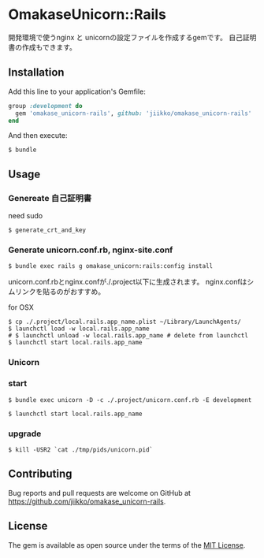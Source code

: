 # OmakaseUnicorn::Rails

開発環境で使うnginx と unicornの設定ファイルを作成するgemです。
自己証明書の作成もできます。

## Installation

Add this line to your application's Gemfile:

```ruby
group :development do
  gem 'omakase_unicorn-rails', github: 'jiikko/omakase_unicorn-rails'
end
```

And then execute:

    $ bundle

## Usage

### Genereate 自己証明書
need sudo
```shell
$ generate_crt_and_key
```

### Generate unicorn.conf.rb, nginx-site.conf
```shell
$ bundle exec rails g omakase_unicorn:rails:config install
```
unicorn.conf.rbとnginx.confが./.project以下に生成されます。
nginx.confはシムリンクを貼るのがおすすめ。

for OSX
```
$ cp ./.project/local.rails.app_name.plist ~/Library/LaunchAgents/
$ launchctl load -w local.rails.app_name
# $ launchctl unload -w local.rails.app_name # delete from launchctl
$ launchctl start local.rails.app_name
```

### Unicorn
### start
```shell
$ bundle exec unicorn -D -c ./.project/unicorn.conf.rb -E development
```
```shell
$ launchctl start local.rails.app_name
```
### upgrade
```shell
$ kill -USR2 `cat ./tmp/pids/unicorn.pid`
```

## Contributing

Bug reports and pull requests are welcome on GitHub at https://github.com/jiikko/omakase_unicorn-rails.


## License

The gem is available as open source under the terms of the [MIT License](http://opensource.org/licenses/MIT).
